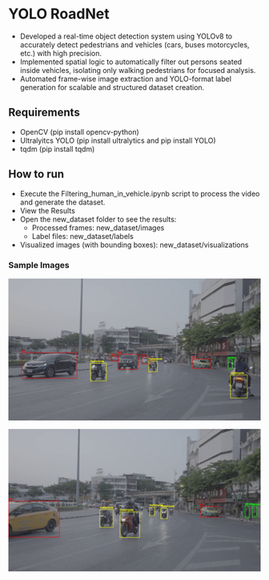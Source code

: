 
# YOLO RoadNet

- Developed a real-time object detection system using YOLOv8 to accurately detect pedestrians and vehicles (cars, buses motorcycles, etc.) with high precision.
- Implemented spatial logic to automatically filter out persons seated inside vehicles, isolating only walking pedestrians for focused analysis.
- Automated frame-wise image extraction and YOLO-format label generation for scalable and structured dataset creation.

## Requirements

- OpenCV (pip install opencv-python)
- Ultralyitcs YOLO (pip install ultralytics and pip install YOLO)
- tqdm (pip install tqdm)

## How to run 

 - Execute the Filtering_human_in_vehicle.ipynb script to process the video and generate the dataset.
-  View the Results
-  Open the new_dataset folder to see the results:
    - Processed frames: new_dataset/images
    - Label files: new_dataset/labels
- Visualized images (with bounding boxes): new_dataset/visualizations

### Sample Images

![0029](https://github.com/raktimyoddha07/YOLO_RoadNet/raw/main/sample-1.jpg)

![0823](https://github.com/raktimyoddha07/YOLO_RoadNet/raw/main/sample-2.jpg)
